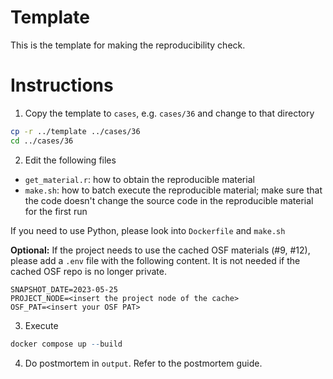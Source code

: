 # Template

This is the template for making the reproducibility check.

# Instructions

1. Copy the template to `cases`, e.g. `cases/36` and change to that directory

```bash
cp -r ../template ../cases/36
cd ../cases/36
```

2. Edit the following files

* `get_material.r`: how to obtain the reproducible material
* `make.sh`: how to batch execute the reproducible material; make sure that the code doesn't change the source code in the reproducible material for the first run

If you need to use Python, please look into `Dockerfile` and `make.sh`

**Optional:** If the project needs to use the cached OSF materials (#9, #12), please add a `.env` file with the following content. It is not needed if the cached OSF repo is no longer private.

```text
SNAPSHOT_DATE=2023-05-25
PROJECT_NODE=<insert the project node of the cache>
OSF_PAT=<insert your OSF PAT>
```

3. Execute

```r
docker compose up --build
```

4. Do postmortem in `output`. Refer to the postmortem guide.
